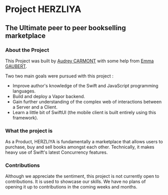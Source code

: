 # Project HERZLIYA

## The Ultimate peer to peer bookselling marketplace

### About the Project 

This Project was built by [Audrey CARMONT](https://www.linkedin.com/in/o-drey-carmont/) with some help from [Emma GAUBERT](https://www.linkedin.com/in/emma-gaubert/). 

Two two main goals were pursued with this project :

- Improve author's knowledge of the Swift and JavaScript programming languages.
- Build and deploy a Vapor backend. 
- Gain further understanding of the complex web of interactions between a Server and a Client. 
- Learn a little bit of SwiftUI (the mobile client is built entirely using this framework). 

### What the project is

As a Product, HERZLIYA is fundamentally a marketplace that allows users to purchase, buy and sell books amongst each other. 
Technically, it makes heavy use of Swift's latest Concurrency features. 

### Contributions

Although we appreciate the sentiment, this project is not currently open to contributions. It is used to showcase our skills. 
We have no plans of opening it up to contributions in the coming weeks and months. 


